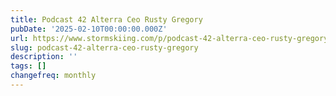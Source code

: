 ```yaml
---
title: Podcast 42 Alterra Ceo Rusty Gregory
pubDate: '2025-02-10T00:00:00.000Z'
url: https://www.stormskiing.com/p/podcast-42-alterra-ceo-rusty-gregory
slug: podcast-42-alterra-ceo-rusty-gregory
description: ''
tags: []
changefreq: monthly
---
```


<!-- Add post content below -->
